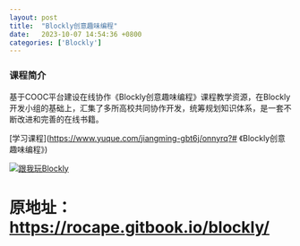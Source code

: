 ```yaml
---
layout: post
title:  "Blockly创意趣味编程"
date:   2023-10-07 14:54:36 +0800
categories: ['Blockly']
---
```


### 课程简介
基于COOC平台建设在线协作《Blockly创意趣味编程》课程教学资源，在Blockly开发小组的基础上，汇集了多所高校共同协作开发，统筹规划知识体系，是一套不断改进和完善的在线书籍。

[学习课程](https://www.yuque.com/jiangming-gbt6j/onnyrq?# 《Blockly创意趣味编程》)

[![跟我玩Blockly](https://1892333157-files.gitbook.io/~/files/v0/b/gitbook-x-prod.appspot.com/o/spaces%2F-LAGigtuROPsQ2glV29e%2Fuploads%2Fgit-blob-b52e5fdcb83af3757ebae5dced03f4dc8e513904%2Fplay_with_blockly.png?alt=media)](https://rocape.gitbook.io/blockly/)

# 原地址：https://rocape.gitbook.io/blockly/
